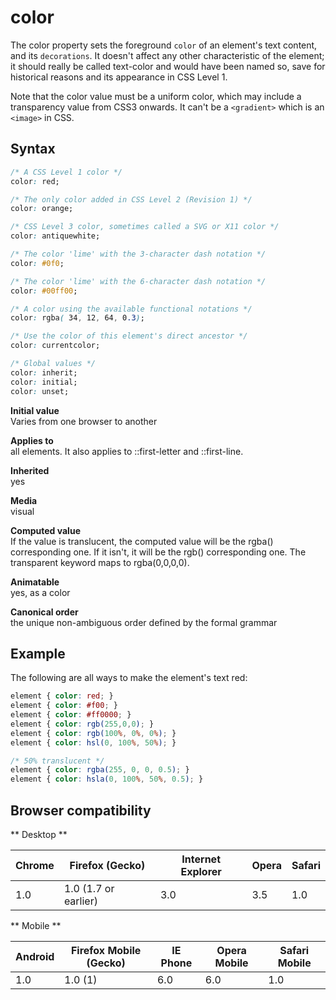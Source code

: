 # color

The color property sets the foreground `color` of an element's text content, and
its `decorations`. It doesn't affect any other characteristic of the element; it
should really be called text-color and would have been named so, save for
historical reasons and its appearance in CSS Level 1.

Note that the color value must be a uniform color, which may include
a transparency value from CSS3 onwards. It can't be a `<gradient>` which is an
`<image>` in CSS.

## Syntax

```css
/* A CSS Level 1 color */
color: red;

/* The only color added in CSS Level 2 (Revision 1) */
color: orange;

/* CSS Level 3 color, sometimes called a SVG or X11 color */
color: antiquewhite;

/* The color 'lime' with the 3-character dash notation */
color: #0f0;

/* The color 'lime' with the 6-character dash notation */
color: #00ff00;

/* A color using the available functional notations */
color: rgba( 34, 12, 64, 0.3);

/* Use the color of this element's direct ancestor */
color: currentcolor;

/* Global values */
color: inherit;
color: initial;
color: unset;
```

**Initial value**  
Varies from one browser to another

**Applies to**  
all elements. It also applies to ::first-letter and ::first-line.

**Inherited**  
yes

**Media**  
visual

**Computed value**  
If the value is translucent, the computed value will be the rgba() corresponding
one. If it isn't, it will be the rgb() corresponding one. The transparent
keyword maps to rgba(0,0,0,0).

**Animatable**  
yes, as a color

**Canonical order**  
the unique non-ambiguous order defined by the formal grammar

## Example

The following are all ways to make the element's text red:

```css
element { color: red; }
element { color: #f00; }
element { color: #ff0000; }
element { color: rgb(255,0,0); }
element { color: rgb(100%, 0%, 0%); }
element { color: hsl(0, 100%, 50%); }

/* 50% translucent */
element { color: rgba(255, 0, 0, 0.5); } 
element { color: hsla(0, 100%, 50%, 0.5); }
```

## Browser compatibility

** Desktop **

| Chrome  | Firefox (Gecko)      | Internet Explorer | Opera | Safari |
|---------|----------------------|-------------------|-------|--------|
| 1.0     | 1.0 (1.7 or earlier) | 3.0               | 3.5   |  1.0   |

** Mobile **

| Android | Firefox Mobile (Gecko) | IE Phone | Opera Mobile | Safari Mobile |
|---------|------------------------|----------|--------------|---------------|
| 1.0     | 1.0 (1)                | 6.0      | 6.0          |  1.0          |
